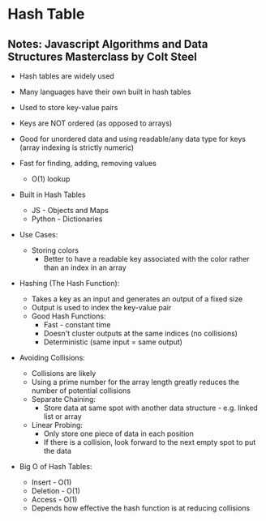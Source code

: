 # Hash Table

## Notes: Javascript Algorithms and Data Structures Masterclass by Colt Steel

- Hash tables are widely used
- Many languages have their own built in hash tables

- Used to store key-value pairs
- Keys are NOT ordered (as opposed to arrays)
- Good for unordered data and using readable/any data type for keys (array indexing is strictly numeric)
- Fast for finding, adding, removing values
  - O(1) lookup

- Built in Hash Tables
  - JS - Objects and Maps
  - Python - Dictionaries

- Use Cases:
  - Storing colors
    - Better to have a readable key associated with the color rather than an index in an array

- Hashing (The Hash Function):
  - Takes a key as an input and generates an output of a fixed size
  - Output is used to index the key-value pair
  - Good Hash Functions:
    - Fast - constant time
    - Doesn't cluster outputs at the same indices (no collisions)
    - Deterministic (same input = same output)

- Avoiding Collisions:
  - Collisions are likely
  - Using a prime number for the array length greatly reduces the number of potential collisions
  - Separate Chaining:
    - Store data at same spot with another data structure - e.g. linked list or array
  - Linear Probing:
    - Only store one piece of data in each position
    - If there is a collision, look forward to the next empty spot to put the data

- Big O of Hash Tables:
  - Insert - O(1)
  - Deletion - O(1)
  - Access - O(1)
  - Depends how effective the hash function is at reducing collisions
